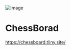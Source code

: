 ![image](https://github.com/user-attachments/assets/9765e9c9-9dd2-469d-839c-8fdc7808069e)
# ChessBorad
https://chessboard.tiiny.site/
